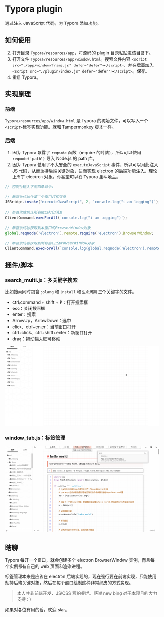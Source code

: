 # Typora plugin

通过注入 JavaScript 代码，为 Typora 添加功能。



## 如何使用

2. 打开目录 `Typora/resources/app`，将源码的 plugin 目录粘贴进该目录下。
3. 打开文件 `Typora/resources/app/window.html`。搜索文件内容 `<script src="./app/window/frame.js" defer="defer"></script>`，并在后面加入 `<script src="./plugin/index.js" defer="defer"></script>`。保存。
4. 重启 Typora。



## 实现原理

### 前端

`Typora/resources/app/window.html` 是 Typora 的初始文件，可以写入一个`<script>`标签实现功能。就和 Tampermonkey 脚本一样。



### 后端

1. 因为 Typora 暴露了 `reqnode` 函数（require 的封装），所以可以使用 `reqnode('path')` 导入 Node.js 的 path 库。
2. 因为 Typora 使用了不太安全的 `executeJavaScript` 事件，所以可以用此注入 JS 代码，从而劫持后端关键对象，进而实现 electron 的后端功能注入。理论上有了 electron 对象，你甚至可以在 Typora 里斗地主。

```javascript
// 控制台输入下面四条命令:

// 恭喜你成功让第二个窗口打印消息
JSBridge.invoke("executeJavaScript", 2, `console.log("i am logging")`);

// 恭喜你成功让所有窗口打印消息
ClientCommand.execForAll(`console.log("i am logging")`);

// 恭喜你成功获取到本窗口的BrowserWindow对象
global.reqnode('electron').remote.require('electron').BrowserWindow;

// 恭喜你成功获取到所有窗口的BrowserWindow对象
ClientCommand.execForAll(`console.log(global.reqnode('electron').remote.require('electron').BrowserWindow)`);
```



## 插件/脚本

### search_multi.js：多关键字搜索

比如搜索同时包含 `golang` 和 `install` 和 `生命周期` 三个关键字的文件。

- ctrl/command + shift + P：打开搜索框
- esc：关闭搜索框
- enter：搜索
- ArrowUp，ArrowDown：选中
- click、ctrl+enter：当前窗口打开
- ctrl+click、ctrl+shift+enter：新窗口打开
- drag：拖动输入框可移动

![search_mutli](assets/search_mutli.gif)



### window_tab.js：标签管理

![window_tab](assets/window_tab.gif)



## 瞎聊

Typora 每开一个窗口，就会创建多个 electron BrowserWindow 实例，而且每个实例都有自己的 web 页面和渲染进程。

标签管理本来是应该在 electron 后端实现的，现在强行要在前端实现，只能使用劫持后端关键对象，然后在每个窗口绘制这种非常绿皮的方式实现。

> 本人并非前端开发，JS/CSS 写的很烂。感谢 new bing 对于本项目的大力支持 : ) 

如果对各位有用的话，欢迎 star。

